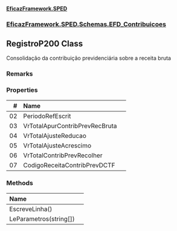 #### [EficazFramework.SPED](EficazFrameworkSPED.md 'EficazFramework SPED')
### [EficazFramework.SPED.Schemas.EFD_Contribuicoes](EficazFramework.SPED.Schemas.EFD_Contribuicoes.md 'EficazFramework.SPED.Schemas.EFD_Contribuicoes')

## RegistroP200 Class

Consolidação da contribuição previdenciária sobre a receita bruta

### Remarks
### Properties

| # | Name | |
| ---: | :--- | :--- |
| 02 | PeriodoRefEscrit |  |
| 03 | VrTotalApurContribPrevRecBruta |  |
| 04 | VrTotalAjusteReducao |  |
| 05 | VrTotalAjusteAcrescimo |  |
| 06 | VrTotalContribPrevRecolher |  |
| 07 | CodigoReceitaContribPrevDCTF |  |
### Methods

| Name | |
| :--- | :--- |
| EscreveLinha() |  |
| LeParametros(string[]) |  |
